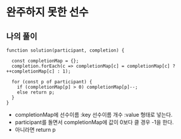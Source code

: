 # 완주하지 못한 선수

## 나의 풀이
```
function solution(participant, completion) {

  const completionMap = {};
  completion.forEach(c => completionMap[c] = completionMap[c] ? ++completionMap[c] : 1);

  for (const p of participant) {
    if (completionMap[p] > 0) completionMap[p]--;
    else return p;
  } 
}
```

- completionMap에 선수이름 :key 선수이름 개수 :value 형태로 넣는다.
- participant를 돌면서 completionMap에 값이 0보다 클 경우 -1을 한다.
- 아니라면 return p
